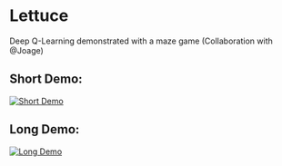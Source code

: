 # Lettuce
Deep Q-Learning demonstrated with a maze game (Collaboration with @Joage)

## Short Demo:

[![Short Demo](https://img.youtube.com/vi/2sGNJDGyUMM/0.jpg)](https://www.youtube.com/watch?v=2sGNJDGyUMM)

## Long Demo:

[![Long Demo](https://img.youtube.com/vi/A8Rtok3_aRg/0.jpg)](https://www.youtube.com/watch?v=A8Rtok3_aRg)
